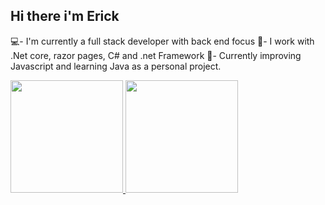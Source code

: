 ## Hi there i'm Erick

💻- I'm currently a full stack developer with back end focus
🚀- I work with .Net core, razor pages, C# and .net Framework
🌱- Currently improving Javascript and learning Java as a personal project.

<div>
  <a href="https://github.com/ErickAlencar09" />
  <img height="180cm" src="https://github-readme-stats.vercel.app/api?username=ErickAlencar09&theme=dracula&show_icons=true" />
  <img height="180cm" src="https://github-readme-stats.vercel.app/api/top-langs/?username=ErickAlencar09&theme=dracula&layout=compact" />
</div>
